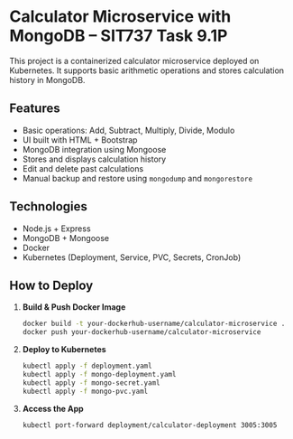 # Calculator Microservice with MongoDB – SIT737 Task 9.1P

This project is a containerized calculator microservice deployed on Kubernetes. It supports basic arithmetic operations and stores calculation history in MongoDB.

## Features

- Basic operations: Add, Subtract, Multiply, Divide, Modulo
- UI built with HTML + Bootstrap
- MongoDB integration using Mongoose
- Stores and displays calculation history
- Edit and delete past calculations
- Manual backup and restore using `mongodump` and `mongorestore`

## Technologies

- Node.js + Express
- MongoDB + Mongoose
- Docker
- Kubernetes (Deployment, Service, PVC, Secrets, CronJob)

## How to Deploy

1. **Build & Push Docker Image**
   ```bash
   docker build -t your-dockerhub-username/calculator-microservice .
   docker push your-dockerhub-username/calculator-microservice

2. **Deploy to Kubernetes**
   ```bash
   kubectl apply -f deployment.yaml
   kubectl apply -f mongo-deployment.yaml
   kubectl apply -f mongo-secret.yaml
   kubectl apply -f mongo-pvc.yaml

3. **Access the App**
   ```bash
   kubectl port-forward deployment/calculator-deployment 3005:3005

